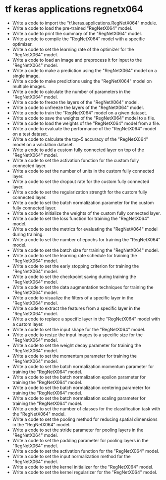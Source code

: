 # tf keras applications regnetx064

- Write a code to import the "tf.keras.applications.RegNetX064" module.
- Write a code to load the pre-trained "RegNetX064" model.
- Write a code to print the summary of the "RegNetX064" model.
- Write a code to compile the "RegNetX064" model with a specific optimizer.
- Write a code to set the learning rate of the optimizer for the "RegNetX064" model.
- Write a code to load an image and preprocess it for input to the "RegNetX064" model.
- Write a code to make a prediction using the "RegNetX064" model on a single image.
- Write a code to make predictions using the "RegNetX064" model on multiple images.
- Write a code to calculate the number of parameters in the "RegNetX064" model.
- Write a code to freeze the layers of the "RegNetX064" model.
- Write a code to unfreeze the layers of the "RegNetX064" model.
- Write a code to train the "RegNetX064" model on a given dataset.
- Write a code to save the weights of the "RegNetX064" model to a file.
- Write a code to load the weights of the "RegNetX064" model from a file.
- Write a code to evaluate the performance of the "RegNetX064" model on a test dataset.
- Write a code to calculate the top-5 accuracy of the "RegNetX064" model on a validation dataset.
- Write a code to add a custom fully connected layer on top of the "RegNetX064" model.
- Write a code to set the activation function for the custom fully connected layer.
- Write a code to set the number of units in the custom fully connected layer.
- Write a code to set the dropout rate for the custom fully connected layer.
- Write a code to set the regularization strength for the custom fully connected layer.
- Write a code to set the batch normalization parameter for the custom fully connected layer.
- Write a code to initialize the weights of the custom fully connected layer.
- Write a code to set the loss function for training the "RegNetX064" model.
- Write a code to set the metrics for evaluating the "RegNetX064" model during training.
- Write a code to set the number of epochs for training the "RegNetX064" model.
- Write a code to set the batch size for training the "RegNetX064" model.
- Write a code to set the learning rate schedule for training the "RegNetX064" model.
- Write a code to set the early stopping criterion for training the "RegNetX064" model.
- Write a code to set the checkpoint saving during training the "RegNetX064" model.
- Write a code to set the data augmentation techniques for training the "RegNetX064" model.
- Write a code to visualize the filters of a specific layer in the "RegNetX064" model.
- Write a code to extract the features from a specific layer in the "RegNetX064" model.
- Write a code to replace a specific layer in the "RegNetX064" model with a custom layer.
- Write a code to set the input shape for the "RegNetX064" model.
- Write a code to resize the input images to a specific size for the "RegNetX064" model.
- Write a code to set the weight decay parameter for training the "RegNetX064" model.
- Write a code to set the momentum parameter for training the "RegNetX064" model.
- Write a code to set the batch normalization momentum parameter for training the "RegNetX064" model.
- Write a code to set the batch normalization epsilon parameter for training the "RegNetX064" model.
- Write a code to set the batch normalization centering parameter for training the "RegNetX064" model.
- Write a code to set the batch normalization scaling parameter for training the "RegNetX064" model.
- Write a code to set the number of classes for the classification task with the "RegNetX064" model.
- Write a code to set the pooling method for reducing spatial dimensions in the "RegNetX064" model.
- Write a code to set the stride parameter for pooling layers in the "RegNetX064" model.
- Write a code to set the padding parameter for pooling layers in the "RegNetX064" model.
- Write a code to set the activation function for the "RegNetX064" model.
- Write a code to set the input normalization method for the "RegNetX064" model.
- Write a code to set the kernel initializer for the "RegNetX064" model.
- Write a code to set the kernel regularizer for the "RegNetX064" model.